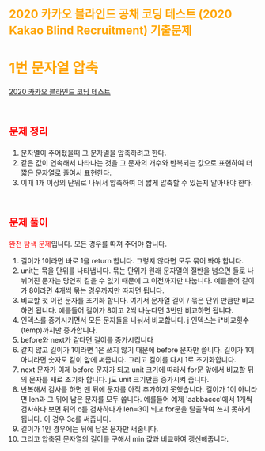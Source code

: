 # <span style="color:orange; font-size:17pt; font-weight:bold">2020 카카오 블라인드 공채 코딩 테스트 (2020 Kakao Blind Recruitment) 기출문제</span>
# <span style="color: orange">1번 문자열 압축</span>
[2020 카카오 블라인드 코딩 테스트](https://programmers.co.kr/learn/courses/30/lessons/60057)
<br><br>

#  <span style="color:red; font-size:15pt; font-weight:bold">문제 정리</span>
1. 문자열이 주어졌을때 그 문자열을 압축하려고 한다.
2. 같은 값이 연속해서 나타나는 것을 그 문자의 개수와 반복되는 값으로 표현하여 더 짧은 문자열로 줄여서 표현한다.
3. 이때 1개 이상의 단위로 나눠서 압축하여 더 짧게 압축할 수 있는지 알아내야 한다.
<br><br>

#  <span style="color:red; font-size:15pt; font-weight:bold">문제 풀이</span>
<span style="color:red">완전 탐색 문제</span>입니다. 모든 경우를 따져 주어야 합니다.
1. 길이가 1이라면 바로 1을 return 합니다. 그렇지 않다면 모두 묶어 봐야 합니다.
2. unit는 묶을 단위를 나타냅니다. 묶는 단위가 원래 문자열의 절반을 넘으면 둘로 나뉘어진 문자는 당연히 같을 수 없기 때문에 그 이전까지만 나눕니다.
    예를들어 길이가 8이라면 4개씩 묶는 경우까지만 따지면 됩니다.
3. 비교할 첫 이전 문자를 초기화 합니다. 여기서 문자열 길이 / 묶은 단위 만큼만 비교하면 됩니다.
    예를들어 길이가 8이고 2씩 나눈다면 3번만 비교하면 됩니다.
4. 인덱스를 증가시키면서 모든 문자들을 나눠서 비교합니다. j 인덱스는 i*비교횟수(temp)까지만 증가합니다.
5. before와 next가 같다면 길이를 증가시킵니다
6. 같지 않고 길이가 1이라면 1은 쓰지 않기 때문에 before 문자만 씁니다. 길이가 1이 아니라면 숫자도 같이 앞에 써줍니다. 그리고 길이를 다시 1로 초기화합니다.
7. next 문자가 이제 before 문자가 되고 unit 크기에 따라서 for문 앞에서 비교할 뒤의 문자를 새로 초기화 합니다. j도 unit 크기만큼 증가시켜 줍니다.
8. 반복해서 검사를 하면 맨 뒤에 문자를 아직 추가하지 못했습니다. 길이가 1이 아니라면 len과 그 뒤에 남은 문자를 모두 씁니다.
    예를들어 예제 'aabbaccc'에서 1개씩 검사하다 보면 뒤의 c를 검사하다가 len=3이 되고 for문을 탈출하여 쓰지 못하게 됩니다.
    이 경우 3c를 써줍니다.
9. 길이가 1인 경우에는 뒤에 남은 문자만 써줍니다.
10. 그리고 압축된 문자열의 길이를 구해서 min 값과 비교하여 갱신해줍니다.
<br>